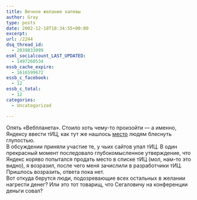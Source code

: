 ```yaml
---
title: Вечное желание халявы
author: Gray
type: posts
date: 2002-12-18T18:34:55+00:00
excerpt:
url: /2244
dsq_thread_id:
  - 2039833099
esml_socialcount_LAST_UPDATED:
  - 1497260534
essb_cache_expire:
  - 1616599672
essb_c_facebook:
  - 12
essb_c_total:
  - 12
categories:
  - Uncategorized

---
```








Опять &#171;Вебпланета&#187;. Стоило хоть чему-то произойти &#8212; а именно, Яндексу ввести тИЦ, как тут же нашлось [место][1] людям блеснуть глупостью.  
В обсуждении приняли участие те, у чьих сайтов упал тИЦ. В один прекрасный момент последовало глубокомысленное утверждение, что Яндекс коряво попытался продать место в списке тИЦ (мол, нам-то это видно), я возразил, после чего меня зачислили в разработчики тИЦ. Пришлось возразить, ответа пока нет.  
Вот откуда берутся люди, подозревающие всех остальных в желании нагрести денег? Или это тот товарищ, что Сегаловичу на конференции деньги совал?

 [1]: http://www.webplanet.ru/news/news/2002/12/17/yandex_cy.html